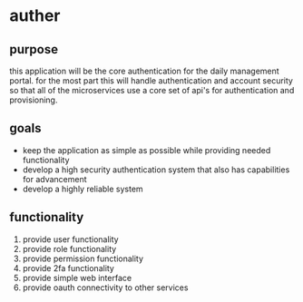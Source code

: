 # auther

## purpose
this application will be the core authentication for the daily management portal.
for the most part this will handle authentication and account security so that 
all of the microservices use a core set of api's for authentication and provisioning.

## goals
* keep the application as simple as possible while providing needed functionality
* develop a high security authentication system that also has capabilities for advancement
* develop a highly reliable system

## functionality
1. provide user functionality
2. provide role functionality
3. provide permission functionality
4. provide 2fa functionality
5. provide simple web interface
6. provide oauth connectivity to other services

